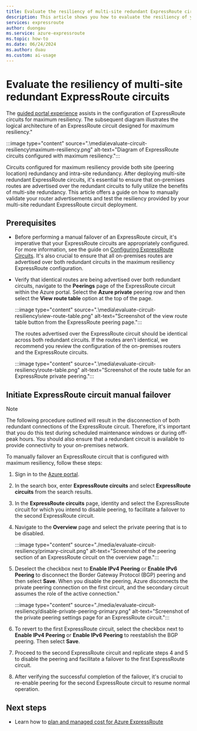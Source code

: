 ```yaml
---
title: Evaluate the resiliency of multi-site redundant ExpressRoute circuits
description: This article shows you how to evaluate the resiliency of your ExpressRoute circuit deployment by manually testing the failover of your ExpressRoute circuits.
services: expressroute
author: duongau
ms.service: azure-expressroute
ms.topic: how-to
ms.date: 06/24/2024
ms.author: duau
ms.custom: ai-usage
---
```


# Evaluate the resiliency of multi-site redundant ExpressRoute circuits

The [guided portal experience](expressroute-howto-circuit-portal-resource-manager.md?pivots=expressroute-preview) assists in the configuration of ExpressRoute circuits for maximum resiliency. The subsequent diagram illustrates the logical architecture of an ExpressRoute circuit designed for maximum resiliency."

:::image type="content" source=".\media\evaluate-circuit-resiliency\maximum-resiliency.png" alt-text="Diagram of ExpressRoute circuits configured with maximum resiliency.":::

Circuits configured for maximum resiliency provide both site (peering location) redundancy and intra-site redundancy. After deploying multi-site redundant ExpressRoute circuits, it's essential to ensure that on-premises routes are advertised over the redundant circuits to fully utilize the benefits of multi-site redundancy. This article offers a guide on how to manually validate your router advertisements and test the resiliency provided by your multi-site redundant ExpressRoute circuit deployment.

## Prerequisites

* Before performing a manual failover of an ExpressRoute circuit, it's imperative that your ExpressRoute circuits are appropriately configured. For more information, see the guide on [Configuring ExpressRoute Circuits](expressroute-howto-circuit-portal-resource-manager.md?pivots=expressroute-preview). It's also crucial to ensure that all on-premises routes are advertised over both redundant circuits in the maximum resiliency ExpressRoute configuration.

* Verify that identical routes are being advertised over both redundant circuits, navigate to the **Peerings** page of the ExpressRoute circuit within the Azure portal. Select the **Azure private** peering row and then select the **View route table** option at the top of the page.

    :::image type="content" source=".\media\evaluate-circuit-resiliency\view-route-table.png" alt-text="Screenshot of the view route table button from the ExpressRoute peering page.":::

    The routes advertised over the ExpressRoute circuit should be identical across both redundant circuits. If the routes aren't identical, we recommend you review the configuration of the on-premises routers and the ExpressRoute circuits.

    :::image type="content" source=".\media\evaluate-circuit-resiliency\route-table.png" alt-text="Screenshot of the route table for an ExpressRoute private peering.":::

## Initiate ExpressRoute circuit manual failover

> [!NOTE]
> The following procedure outlined will result in the disconnection of both redundant connections of the ExpressRoute circuit. Therefore, it's important that you do this test during scheduled maintenance windows or during off-peak hours. You should also ensure that a redundant circuit is available to provide connectivity to your on-premises network.

To manually failover an ExpressRoute circuit that is configured with maximum resiliency, follow these steps:

1. Sign in to the [Azure portal](https://portal.azure.com/).

1. In the search box, enter **ExpressRoute circuits** and select **ExpressRoute circuits** from the search results.

1. In the **ExpressRoute circuits** page, identity and select the ExpressRoute circuit for which you intend to disable peering, to facilitate a failover to the second ExpressRoute circuit.

1. Navigate to the **Overview** page and select the private peering that is to be disabled.

    :::image type="content" source="./media/evaluate-circuit-resiliency/primary-circuit.png" alt-text="Screenshot of the peering section of an ExpressRoute circuit on the overview page.":::

1.  Deselect the checkbox next to **Enable IPv4 Peering** or **Enable IPv6 Peering** to disconnect the Border Gateway Protocol (BGP) peering and then select **Save**. When you disable the peering, Azure disconnects the private peering connection on the first circuit, and the secondary circuit assumes the role of the active connection."

    :::image type="content" source="./media/evaluate-circuit-resiliency/disable-private-peering-primary.png" alt-text="Screenshot of the private peering settings page for an ExpressRoute circuit.":::

1. To revert to the first ExpressRoute circuit, select the checkbox next to **Enable IPv4 Peering** or **Enable IPv6 Peering** to reestablish the BGP peering. Then select **Save**.

1. Proceed to the second ExpressRoute circuit and replicate steps 4 and 5 to disable the peering and facilitate a failover to the first ExpressRoute circuit.

1. After verifying the successful completion of the failover, it's crucial to re-enable peering for the second ExpressRoute circuit to resume normal operation.

## Next steps

* Learn how to [plan and managed cost for Azure ExpressRoute](plan-manage-cost.md)
